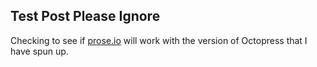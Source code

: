 ## Test Post Please Ignore

Checking to see if [prose.io](http://prose.io) will work with the version of Octopress that I have spun up.
